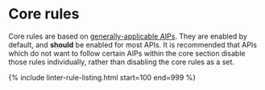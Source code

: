 ---
---

# Core rules

Core rules are based on [generally-applicable AIPs][]. They are enabled by
default, and **should** be enabled for most APIs. It is recommended that APIs
which do not want to follow certain AIPs within the core section disable those
rules individually, rather than disabling the core rules as a set.

{% include linter-rule-listing.html start=100 end=999 %}

[generally-applicable aips]: https://aip.dev/general
